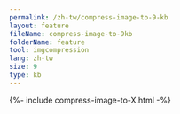 ```yaml
---
permalink: /zh-tw/compress-image-to-9-kb
layout: feature
fileName: compress-image-to-9kb
folderName: feature
tool: imgcompression
lang: zh-tw
size: 9
type: kb
---
```


{%- include compress-image-to-X.html -%}
